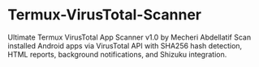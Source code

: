 # Termux-VirusTotal-Scanner
Ultimate Termux VirusTotal App Scanner v1.0 by Mecheri Abdellatif Scan installed Android apps via VirusTotal API with SHA256 hash detection, HTML reports, background notifications, and Shizuku integration.
